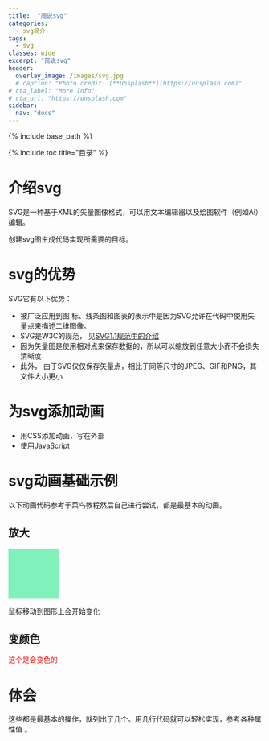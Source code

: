 ```yaml
---
title:  "简说svg"
categories: 
  - svg简介
tags:
  - svg
classes: wide
excerpt: "简说svg"
header:
  overlay_image: /images/svg.jpg
  # caption: "Photo credit: [**Unsplash**](https://unsplash.com)"
# cta_label: "More Info"
# cta_url: "https://unsplash.com"
sidebar:
  nav: "docs"
---
```

{% include base_path %}

{% include toc title="目录" %}

# 介绍svg

SVG是一种基于XML的矢量图像格式，可以用文本编辑器以及绘图软件（例如Ai）编辑。

创建svg图生成代码实现所需要的目标。

# svg的优势

SVG它有以下优势：
- 被广泛应用到图 标、线条图和图表的表示中是因为SVG允许在代码中使用矢量点来描述二维图像。
- SVG是W3C的规范， 见[SVG1.1规范中的介绍](https://www.w3.org/TR/SVG11/intro.html)  
- 因为矢量图是使用相对点来保存数据的，所以可以缩放到任意大小而不会损失清晰度  
- 此外， 由于SVG仅仅保存矢量点，相比于同等尺寸的JPEG、GIF和PNG，其文件大小更小

# 为svg添加动画

- 用CSS添加动画，写在外部
- 使用JavaScript

# svg动画基础示例

以下动画代码参考于菜鸟教程然后自己进行尝试，都是最基本的动画。


## 放大

<html>
	<head>
  <meta charset="UTF-8">
   <style>
    .demo {
	    width: 100px;
        height: 100px;
        background-color: #81f1bb;
        transition: width 2s,height 2s;
	}
	.demo:hover {
	    width: 200px;
        height: 200px;
	}
   </style>
</head>
	<body>
		<div class="demo" ></div>
	</body>
</html>

鼠标移动到图形上会开始变化

## 变颜色

<html>
	<head>
		<meta charset="UTF-8">
		<title></title>
	</head>
	<style> 
#color {
    width: 300px;
    color: red;
    -webkit-animation: mymove 5s infinite; /* Chrome, Safari, Opera */
    animation: mymove 5s infinite;
}

/* Chrome, Safari, Opera */
@-webkit-keyframes mymove {
    50% {color: blue;}
}
	
</style>
	<body>
		<div id="color">
         <p>这个是会变色的</p>
         </div>
	</body>
</html>

# 体会

这些都是最基本的操作，就列出了几个。用几行代码就可以轻松实现，参考各种属性值 。